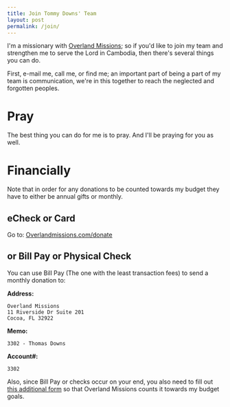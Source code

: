 ```yaml
---
title: Join Tommy Downs' Team
layout: post
permalink: /join/
---
```

I'm a missionary with [Overland Missions](http://www.overlandmissions.com); so if you'd like to join my team and strengthen me to serve the Lord in Cambodia, then there's several things you can do.

First, e-mail me, call me, or find me; an important part of being a part of my team is communication, we're in this together to reach the neglected and forgotten peoples.

Pray
====
The best thing you can do for me is to pray. And I'll be praying for you as well.

Financially
==========

Note that in order for any donations to be counted towards my budget they have to either be annual gifts or monthly.

eCheck or Card
---------------

Go to: [Overlandmissions.com/donate](
https://www.overlandmissions.com/donate/tommyd)

or Bill Pay or Physical Check
--------

You can use Bill Pay (The one with the least transaction fees) to send a monthly donation to:

__Address:__
 
    Overland Missions
    11 Riverside Dr Suite 201
    Cocoa, FL 32922

__Memo:__

    3302 - Thomas Downs

__Account#:__

    3302

Also, since Bill Pay or checks occur on your end, you also need to fill out [this additional form](https://drive.google.com/open?id=17Sgd7wESxSxEyuv75giDl0TD-eyasbTk) so that Overland Missions counts it towards my budget goals.

